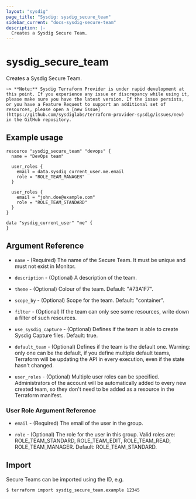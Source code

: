 ```yaml
---
layout: "sysdig"
page_title: "Sysdig: sysdig_secure_team"
sidebar_current: "docs-sysdig-secure-team"
description: |-
  Creates a Sysdig Secure Team.
---
```


# sysdig\_secure\_team

Creates a Sysdig Secure Team.

`~> **Note:** Sysdig Terraform Provider is under rapid development at this point. If you experience any issue or discrepancy while using it, please make sure you have the latest version. If the issue persists, or you have a Feature Request to support an additional set of resources, please open a [new issue](https://github.com/sysdiglabs/terraform-provider-sysdig/issues/new) in the GitHub repository.`

## Example usage

```hcl
resource "sysdig_secure_team" "devops" {
  name = "DevOps team"
  
  user_roles {
    email = data.sysdig_current_user.me.email
    role = "ROLE_TEAM_MANAGER"
  }

  user_roles {
    email = "john.doe@example.com"
    role = "ROLE_TEAM_STANDARD"
  }
}
 
data "sysdig_current_user" "me" {
}
```

## Argument Reference

* `name` - (Required) The name of the Secure Team. It must be unique and must not exist in Monitor.

* `description` - (Optional) A description of the team.

* `theme` - (Optional) Colour of the team. Default: "#73A1F7".

* `scope_by` - (Optional) Scope for the team. Default: "container".

* `filter` - (Optional) If the team can only see some resources, 
             write down a filter of such resources.
             
* `use_sysdig_capture` - (Optional) Defines if the team is able to create Sysdig Capture files. 
                         Default: true.
                         
* `default_team` - (Optional) Defines if the team is the default one. Warning: only one can be the default,
                   if you define multiple default teams, Terraform will be updating the API in every execution,
                   even if the state hasn't changed.

* `user_roles` - (Optional) Multiple user roles can be specified.
                 Administrators of the account will be automatically added
                 to every new created team, so they don't need to be added as a
                 resource in the Terraform manifest.
                         
### User Role Argument Reference

* `email` - (Required) The email of the user in the group.

* `role` - (Optional) The role for the user in this group.
           Valid roles are: ROLE_TEAM_STANDARD, ROLE_TEAM_EDIT, ROLE_TEAM_READ, ROLE_TEAM_MANAGER.
           Default: ROLE_TEAM_STANDARD.

## Import

Secure Teams can be imported using the ID, e.g.

```
$ terraform import sysdig_secure_team.example 12345
```